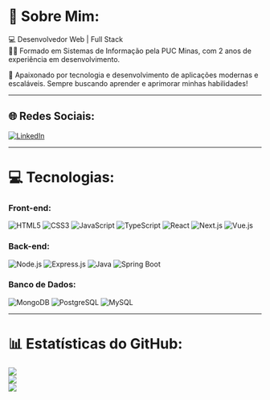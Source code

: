 # 💫 Sobre Mim:
💻 Desenvolvedor Web | Full Stack  
👨‍🎓 Formado em Sistemas de Informação pela PUC Minas, com 2 anos de experiência em desenvolvimento.  

🚀 Apaixonado por tecnologia e desenvolvimento de aplicações modernas e escaláveis. Sempre buscando aprender e aprimorar minhas habilidades!

---

## 🌐 Redes Sociais:
[![LinkedIn](https://img.shields.io/badge/LinkedIn-%230077B5.svg?style=for-the-badge&logo=linkedin&logoColor=white)](https://www.linkedin.com/in/juan-gabriel-sa/)  

---

# 💻 Tecnologias:

### **Front-end:**  
![HTML5](https://img.shields.io/badge/html5-%23E34F26.svg?style=for-the-badge&logo=html5&logoColor=white) 
![CSS3](https://img.shields.io/badge/css3-%231572B6.svg?style=for-the-badge&logo=css3&logoColor=white) 
![JavaScript](https://img.shields.io/badge/javascript-%23323330.svg?style=for-the-badge&logo=javascript&logoColor=%23F7DF1E) 
![TypeScript](https://img.shields.io/badge/typescript-%23007ACC.svg?style=for-the-badge&logo=typescript&logoColor=white) 
![React](https://img.shields.io/badge/react-%2320232a.svg?style=for-the-badge&logo=react&logoColor=%2361DAFB) 
![Next.js](https://img.shields.io/badge/Next-black?style=for-the-badge&logo=next.js&logoColor=white) 
![Vue.js](https://img.shields.io/badge/vuejs-%2335495e.svg?style=for-the-badge&logo=vue.js&logoColor=%234FC08D)  

### **Back-end:**  
![Node.js](https://img.shields.io/badge/node.js-6DA55F?style=for-the-badge&logo=node.js&logoColor=white) 
![Express.js](https://img.shields.io/badge/express.js-%23404d59.svg?style=for-the-badge&logo=express&logoColor=%2361DAFB) 
![Java](https://img.shields.io/badge/java-%23ED8B00.svg?style=for-the-badge&logo=openjdk&logoColor=white) 
![Spring Boot](https://img.shields.io/badge/spring%20boot-%236DB33F.svg?style=for-the-badge&logo=spring&logoColor=white)  

### **Banco de Dados:**  
![MongoDB](https://img.shields.io/badge/mongodb-%2347A248.svg?style=for-the-badge&logo=mongodb&logoColor=white) 
![PostgreSQL](https://img.shields.io/badge/postgresql-%23316192.svg?style=for-the-badge&logo=postgresql&logoColor=white) 
![MySQL](https://img.shields.io/badge/mysql-%2300758F.svg?style=for-the-badge&logo=mysql&logoColor=white)  

---

# 📊 Estatísticas do GitHub:
![](https://github-readme-stats.vercel.app/api?username=JuanGabriel-SA&theme=dark&hide_border=false&include_all_commits=false&count_private=false)<br/>
![](https://nirzak-streak-stats.vercel.app/?user=JuanGabriel-SA&theme=dark&hide_border=false)<br/>
![](https://github-readme-stats.vercel.app/api/top-langs/?username=JuanGabriel-SA&theme=dark&hide_border=false&include_all_commits=false&count_private=false&layout=compact)

